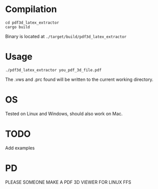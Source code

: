 # Compilation
```
cd pdf3d_latex_extractor
cargo build
```
Binary is located at `./target/build/pdf3d_latex_extractor`

# Usage
```
./pdf3d_latex_extractor you_pdf_3d_file.pdf
```
The .vws and .prc found will be written to the current working directory.

# OS
Tested on Linux and Windows, should also work on Mac. 

# TODO
Add examples

# PD
PLEASE SOMEONE MAKE A PDF 3D VIEWER FOR LINUX FFS
